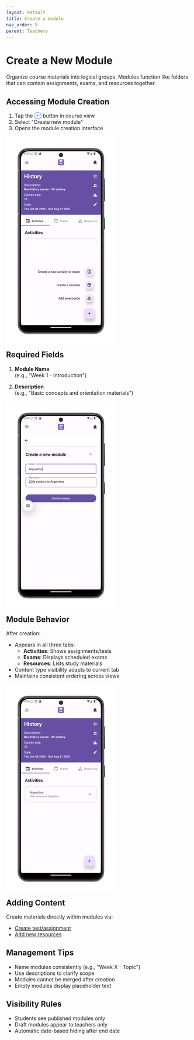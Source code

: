 ```yaml
---
layout: default
title: Create a module
nav_order: 5
parent: Teachers
---
```


# Create a New Module

Organize course materials into logical groups. Modules function like folders that can contain assignments, exams, and resources together.

## Accessing Module Creation
1. Tap the <span style="color:#4285F4;">⊕</span> button in course view
2. Select "Create new module"
3. Opens the module creation interface

<p style="clear:both;"></p>
<img src="assets/course-fab.png" alt="Course Action Menu" style="width:300px; float:left; margin-right:15px;"/>
<p style="clear:both;"></p>

## Required Fields
1. **Module Name**  
   (e.g., "Week 1 - Introduction")
   
2. **Description**  
   (e.g., "Basic concepts and orientation materials")


<p style="clear:both;"></p>
<img src="assets/module-create.png" alt="Module Creation Screen" style="width:300px; float:left; margin-right:15px;"/>
<p style="clear:both;"></p>

## Module Behavior
After creation:
- Appears in all three tabs:
  - **Activities**: Shows assignments/tests
  - **Exams**: Displays scheduled exams
  - **Resources**: Lists study materials
- Content type visibility adapts to current tab
- Maintains consistent ordering across views

<p style="clear:both;"></p>
<img src="assets/module-created.png" alt="New Module Display" style="width:300px; float:left; margin-right:15px;"/>
<p style="clear:both;"></p>

## Adding Content
Create materials directly within modules via:
- [Create test/assignment](/app-manual/teachers/activity-create)
- [Add new resources](/app-manual/teachers/resource-create)

## Management Tips
- Name modules consistently (e.g., "Week X - Topic")
- Use descriptions to clarify scope
- Modules cannot be merged after creation
- Empty modules display placeholder text

## Visibility Rules
- Students see published modules only
- Draft modules appear to teachers only
- Automatic date-based hiding after end date